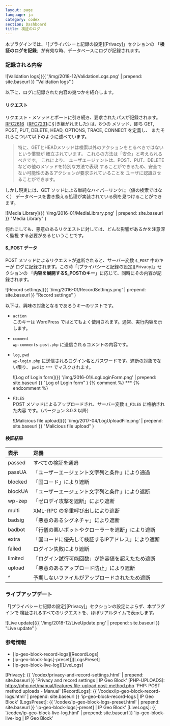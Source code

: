 ```yaml
---
layout: page
language: ja
category: codex
section: Dashboard
title: 検証のログ
---
```


本プラグインでは、「[プライバシーと記録の設定][Privacy]」セクションの
「**検証のログを記録**」が有効な時、データベースにログが記録されます。

<!--more-->

### 記録される内容 ###

![Validation logs]({{ '/img/2018-12/ValidationLogs.png' | prepend: site.baseurl }}
 "Validation logs"
)

以下に、ログに記録された内容の幾つかを紹介します。

#### リクエスト ####

リクエスト・メソッドとポートに引き続き、要求されたパスが記録されます。
[RFC2616][RFC2616-SEC9]（[RFC7231][RFC7231-SEC4]に引き継がれました) は、8つの
メソッド、即ち GET, POST, PUT, DELETE, HEAD, OPTIONS, TRACE, CONNECT を定義し、
またそれらについて以下のように述べています。

> 特に、GETとHEADメソッドは検索以外のアクションをとるべきではないという慣習が
> 確立されています。 これらの方法は「安全」と考えられるべきです。 これにより、
> ユーザエージェントは、POST、PUT、DELETEなどの他のメソッドを特別な方法で表現
> することができるため、安全でない可能性のあるアクションが要求されていることを
> ユーザに認識させることができます。

しかし現実には、GET ソッドによる単純なハイパーリンクに（値の検索ではなく）
データベースを書き換える処理が実装されている例を見つけることができます。

![Media Library]({{ '/img/2016-01/MediaLibrary.png' | prepend: site.baseurl }}
 "Media Library"
)

何れにしても、悪意のあるリクエストに対しては、どんな影響があるかを注意深く監視
する必要があるということです。

#### $_POST データ ####

POST メソッドによるリクエストが遮断されると、サーバー変数 `$_POST` 中のキーが
ログに記録されます。この時「[プライバシーと記録の設定][Privacy]」セクションの
「**内容を展開する$_POSTのキー**」に応じて、同時にその内容が記録されます。

![Record settings]({{ '/img/2016-01/RecordSettings.png' | prepend: site.baseurl }}
 "Record settings"
)

以下は、興味の対象となるであろうキーのリストです。

- `action`  
  このキーは WordPress ではとてもよく使用されます。通常、実行内容を示します。

- `comment`  
  `wp-comments-post.php` に送信されるコメントの内容です。

- `log`, `pwd`  
  `wp-login.php` に送信されるログイン名とパスワードです。遮断の対象でない限り、
  `pwd` は `***` でマスクされます。  
  
  ![Log of Login form]({{ '/img/2016-01/LogLoginForm.png' | prepend: site.baseurl }}
   "Log of Login form"
  )
{% comment %} *** {% endcomment %}

- `FILES`  
  POST メソッドによるアップロードされ、サーバー変数 `$_FILES` に格納された内容
  です。（バージョン 3.0.3 以降）  
  
  ![Malicious file upload]({{ '/img/2017-04/LogUploadFile.png' | prepend: site.baseurl }}
   "Malicious file upload"
  )

#### 検証結果 ####

| 表示          | 定義                                               |
|:--------------|:---------------------------------------------------|
| passed        | すべての検証を通過                                 |
| passUA        | 「ユーザーエージェント文字列と条件」により通過     |
| blocked       | 「国コード」により遮断                             |
| blockUA       | 「ユーザーエージェント文字列と条件」により遮断     |
| wp-zep        | 「ゼロデイ攻撃を遮断」により遮断                   |
| multi         | XML-RPC の多重呼び出しにより遮断                   |
| badsig        | 「悪意のあるシグネチャ」により遮断                 |
| badbot        | 「行儀の悪いボットやクローラーを遮断」により遮断   |
| extra         | 「国コードに優先して検証するIPアドレス」により遮断 |
| failed        | ログイン失敗により遮断                             |
| limited       | 「ログイン試行可能回数」が許容値を超えたため遮断   |
| upload        | 「悪意のあるアップロード防止」により遮断           |
| ^             | 予期しないファイルがアップロードされたため遮断     |

### ライブアップデート ###

「[プライバシーと記録の設定][Privacy]」セクションの設定によらず、本プラグインで
検証されるすべてのリクエストを、ほぼリアルタイムで表示します。

![Live update]({{ '/img/2018-12/LiveUpdate.png' | prepend: site.baseurl }}
 "Live update"
)

### 参考情報 ###

- [ip-geo-block-record-logs][RecordLogs]
- [ip-geo-block-logs[-preset]][LogsPreset]
- [ip-geo-block-live-log][LiveLogs]

[IP-Geo-Block]: https://wordpress.org/plugins/ip-geo-block/ "IP Geo Block &#124; WordPress.org"
[RFC2616-SEC9]: https://tools.ietf.org/html/rfc2616#section-9 "Hypertext Transfer Protocol -- HTTP/1.1: 9 Method Definitions"
[RFC7231-SEC4]: https://tools.ietf.org/html/rfc7231#section-4 "Hypertext Transfer Protocol (HTTP/1.1): 4. Request Methods"
[Privacy]:      {{ '/codex/privacy-and-record-settings.html' | prepend: site.baseurl }} 'Privacy and record settings | IP Geo Block'
[PHP-UPLOADS]:  https://php.net/manual/features.file-upload.post-method.php 'PHP: POST method uploads - Manual'
[RecordLogs]:   {{ '/codex/ip-geo-block-record-logs.html'    | prepend: site.baseurl }} 'ip-geo-block-record-logs | IP Geo Block'
[LogsPreset]:   {{ '/codex/ip-geo-block-logs-preset.html'    | prepend: site.baseurl }} 'ip-geo-block-logs[-preset] | IP Geo Block'
[LiveLogs]:     {{ '/codex/ip-geo-block-live-log.html'       | prepend: site.baseurl }} 'ip-geo-block-live-log | IP Geo Block'
